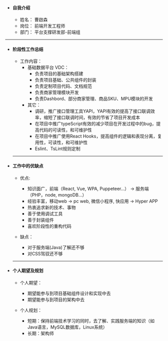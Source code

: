 - #### 自我介绍
   -  姓名： 曹啟森
   -  岗位： 前端开发工程师
   -  部门： 平台支撑研发部-前端组

---
- #### 阶段性工作总结
  - 工作内容：
     -  基础数据平台 VDC：
         - 负责项目的基础架构搭建
         - 负责项目基础、公共组件的封装
         - 负责定制项目代码、文档规范
         - 负责商家管理模块开发
         - 负责Dashbord、部分商家管理、商品SKU、MPU模块的开发
     - 其它：
       - 调研，推广接口管理工具YAPI，YAPI有效的提高了接口联调效率，缩短了接口联调时间，有效的节省了项目开发成本
       - 在项目中推广typeScript有效的减少项目在开发过程中的bug，提高代码的可读性，和可维护性
       - 在项目中推广使用React Hooks，提高组件的逻辑和表现分离，复用性，可读性，和可维护性
       - Eslint、TsLint规则定制
  ---
- #### 工作中的优缺点
  - 优点:
    - 知识面广，前端（React, Vue, WPA, Puppeteer...） -> 服务端（PHP，node, mongoDB...）
    - 经验丰富，移动web -> pc web, 微信小程序, 快应用 -> Hyper APP
    - 热衷追求新的技术、事物
    - 善于使用调试工具
    - 善于封装组件
    - 喜欢阶段性的重构代码
  
  - 缺点：
    - 对于服务端(Java)了解还不够
    - 对CSS驾驭还不够
  ---
- #### 个人期望及规划
  - 个人期望：
    - 期望能参与到项目基础组件设计和实现中去
    - 期望能参与到项目的架构中去

  - 个人规划：
    - 短期：保持前端技术学习的同时，去了解、实践服务端的知识（如Java语言，MySQL数据库，Linux系统）
    - 长期：架构师

